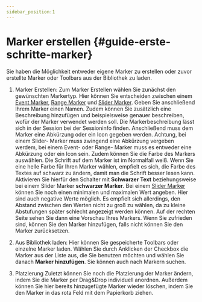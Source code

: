 ```yaml
---
sidebar_position:1
---
```


# Marker erstellen {#guide-erste-schritte-marker}

Sie haben die Möglichkeit entweder eigene Marker zu erstellen oder zuvor erstellte Marker oder Toolbars aus der Bibliothek zu laden. 

1. Marker Erstellen: 
Zum Marker Erstellen wählen Sie zunächst den gewünschten Markertyp. Hier können Sie entscheiden zwischen einem [Event Marker](/docs/terms/Event-Marker.md), [Range Marker](/docs/terms/Range-Marker.md) und [Slider Marker](/docs/terms/Slider-Marker.md). 
Geben Sie anschließend Ihrem Marker einen Namen. Zudem können Sie zusätzlich eine Beschreibung hinzufügen und beispielsweise genauer beschreiben, wofür der Marker verwendet werden soll. Die Markerbeschreibung lässt sich in der Session bei der Sessioninfo finden. 
Anschließend muss dem Marker eine Abkürzung oder ein Icon gegeben werden. Achtung, bei einem Slider- Marker muss zwingend eine Abkürzung vergeben werdem, bei einem Event- oder Range- Marker muss es entweder eine Abkürzung oder ein Icon sein. 
Zudem können Sie die Farbe des Markers auswählen. Die Schrift auf dem Marker ist im Normalfall weiß. Wenn Sie eine helle Farbe für Ihren Marker wählen, empfielt es sich, die Farbe des Textes auf schwarz zu ändern, damit man die Schrift besser lesen kann. Aktivieren Sie hierfür den Schalter mit **Schwarzer Text** beziehungsweise bei einem Slider Marker **schwarzer Marker**.
Bei einem [Slider Marker](/docs/terms/Slider-Marker.md) können Sie noch einen minimalen und maximalen Wert angeben. Hier sind auch negative Werte möglich. Es empfielt sich allerdings, den Abstand zwischen den Werten nicht zu groß zu wählen, da zu kleine Abstufungen später schlecht angezeigt werden können. 
Auf der rechten Seite sehen Sie dann eine Vorschau Ihres Markers. Wenn Sie zufrieden sind, können Sie den Marker hinzufügen, falls nicht können Sie den Marker zurücksetzen. 

2. Aus Bibliothek laden:
Hier können Sie gespeicherte Toolbars oder einzelne Marker laden. Wählen Sie durch Anklicken der Checkbox die Marker aus der Liste aus, die Sie benutzen möchten und wählen Sie danach **Marker hinzufügen**. Sie können auch nach Markern suchen.  

3. Platzierung
Zuletzt können Sie noch die Platzierung der Marker ändern, indem Sie die Marker per Drag&Drop individuell anordnen. Außerdem können Sie hier bereits hinzugefügte Marker wieder löschen, indem Sie den Marker in das rota Feld mit dem Papierkorb ziehen. 